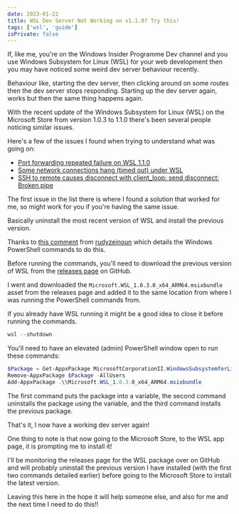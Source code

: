 ```yaml
---
date: 2023-01-22
title: WSL Dev Server Not Working on v1.1.0? Try this!
tags: ['wsl', 'guide']
isPrivate: false
---
```


If, like me, you're on the Windows Insider Programme Dev channel and
you use Windows Subsystem for Linux (WSL) for your web development
then you may have noticed some weird dev server behaviour recently.

Behaviour like, starting the dev server, then clicking around on some
routes then the dev server stops responding. Starting up the dev
server again, works but then the same thing happens again.

With the recent update of the Windows Subsystem for Linux (WSL) on the
Microsoft Store from version 1.0.3 to 1.1.0 there's been several
people noticing similar issues.

Here's a few of the issues I found when trying to understand what was
going on:

- [Port forwarding repeated failure on WSL 1.1.0]
- [Some network connections hang (timed out) under WSL]
- [SSH to remote causes disconnect with client_loop: send disconnect:
  Broken pipe]

The first issue in the list there is where I found a solution that
worked for me, so might work for you if you're having the same issue.

Basically uninstall the most recent version of WSL and install the
previous version.

<!-- cSpell:ignore rudyzeinoun -->

Thanks to [this comment] from [rudyzeinoun] which details the Windows PowerShell
commands to do this.

Before running the commands, you'll need to download the previous
version of WSL from the [releases page] on GitHub.

<!-- cSpell:ignore msixbundle -->

I went and downloaded the `Microsoft.WSL_1.0.3.0_x64_ARM64.msixbundle`
asset from the releases page and added it to the same location from
where I was running the PowerShell commands from.

If you already have WSL running it might be a good idea to close it
before running the commands.

```powershell
wsl --shutdown
```

You'll need to have an elevated (admin) PowerShell window open to run
these commands:

<!-- cSpell:ignore Subsystemfor -->

```powershell
$Package = Get-AppxPackage MicrosoftCorporationII.WindowsSubsystemforLinux -AllUsers
Remove-AppxPackage $Package -AllUsers
Add-AppxPackage .\\Microsoft.WSL_1.0.3.0_x64_ARM64.msixbundle
```

The first command puts the package into a variable, the second command
uninstalls the package using the variable, and the third command
installs the previous package.

That's it, I now have a working dev server again!

One thing to note is that now going to the Microsoft Store, to the WSL
app page, it is prompting me to install it!

I'll be monitoring the releases page for the WSL package over on
GitHub and will probably uninstall the previous version I have
installed (with the first two commands detailed earlier) before going
to the Microsoft Store to install the latest version.

Leaving this here in the hope it will help someone else, and also for
me and the next time I need to do this!!

<!-- Links -->

[releases page]: https://github.com/microsoft/WSL/releases
[port forwarding repeated failure on wsl 1.1.0]:
	https://github.com/microsoft/WSL/issues/9508
[some network connections hang (timed out) under wsl]:
	https://github.com/microsoft/WSL/issues/7326
[ssh to remote causes disconnect with client_loop: send disconnect: broken pipe]:
	https://github.com/microsoft/WSL/issues/7966
[this comment]:
	https://github.com/microsoft/WSL/issues/9508#issuecomment-1396866615
[rudyzeinoun]: https://github.com/rudyzeinoun
